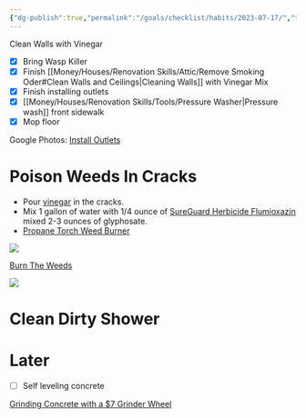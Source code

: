 ```yaml
---
{"dg-publish":true,"permalink":"/goals/checklist/habits/2023-07-17/","tags":["timeline","house"],"created":"","updated":""}
---
```


<span
	  class='ob-timelines' 
	  data-title='Install Outlets' 
	  data-img = 'https://lh3.googleusercontent.com/pw/ADCreHf9gQ-21tRaSFyDD6S_Fhterw60hzSsSxdLlqulymcWAVsF8VzQulstleXPDiYly4Jw1hOqUah98mMVd0NelBXbx_auZO3XgpNMppR15lyB0tNOLCNgMR1_CNNopeiXt6nbK0oF63HmJ1Leb-_W5llfYA=w1655-h931-s-k-no-gm?authuser=0'>
	  Clean Walls with Vinegar
</span>
- [x] Bring Wasp Killer
- [x] Finish [[Money/Houses/Renovation Skills/Attic/Remove Smoking Oder#Clean Walls and Ceilings\|Cleaning Walls]] with Vinegar Mix
- [x] Finish installing outlets
- [x] [[Money/Houses/Renovation Skills/Tools/Pressure Washer\|Pressure wash]] front sidewalk
- [x] Mop floor

Google Photos: [Install Outlets](https://photos.app.goo.gl/4Yg4rtwN95Hgm5G5A)

# Poison Weeds In Cracks

- Pour [vinegar](https://www.amazon.com/gp/product/B07W9HX3MV) in the cracks.
- Mix 1 gallon of water with 1/4 ounce of [SureGuard Herbicide Flumioxazin](https://www.amazon.com/gp/product/B07CTV1Z64) mixed 2-3 ounces of glyphosate.
- [Propane Torch Weed Burner](https://www.amazon.com/Bravex-Propane-Igniter-Outdoor-Roofing/dp/B08C2NWGNC)

![](https://www.youtube.com/watch?v=30pclWznNxg)

[Burn The Weeds](https://youtu.be/soKjNYRDR6M)

![](https://youtu.be/eeelzQaQCxY)

# Clean Dirty Shower

# Later

- [ ] Self leveling concrete

[Grinding Concrete with a $7 Grinder Wheel](https://www.youtube.com/watch?v=AdXfeLTuSu4)

